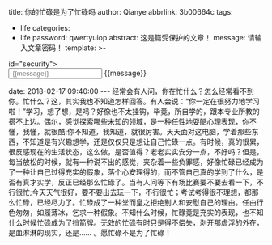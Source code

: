 title: 你的忙碌是为了忙碌吗
author: Qianye
abbrlink: 3b00664c
tags:
  - life
categories:
  - life
password: qwertyuiop
abstract: 这是篇受保护的文章！
message: 请输入文章密码！
template: >-
  <script src="//cdn.bootcss.com/jquery/1.11.3/jquery.min.js"></script> <div
  id="security"> <div class="input-container"> <input type="password"
  class="form-control" id="pass" placeholder=" {{message}} " /> <label
  for="pass"> {{message}} </label> <div class="bottom-line"></div> </div> </div>
  <div id="encrypt-blog" style="display:none"> {{content}} </div>
date: 2018-02-17 09:40:00
---
经常会有人问，你在忙什么？怎么经常看不到你。忙什么？这，其实我也不知道怎样回答。有人会说：“你一定在很努力地学习啦！”学习，想了想，是吗？好像也不太挂钩，毕竟，所自学的，跟本专业所教的搭不上边。偶尔，感觉探索哪些未知的领域，是一种任性地耍酷心理表现，你不懂，我懂，就很酷;你不知道，我知道，就很厉害。天天面对这电脑，学着那些东西，不知道是有兴趣想学，还是仅仅只是想让自己忙碌一点。有时候，真的很累，很反感现在的生活状态，这么做，是否值得？老老实实安分一点，不好吗？但是，每当放松的时候，就有一种说不出的感觉，夹杂着一些负罪感，好像忙碌已经成为了一种让自己过得充实的假象，落个心安理得的，而不管自己真的学到了什么，是否有真才实学，反正已经那么忙碌了。当有人问等下有场比赛要不要去看一下，不行很忙;今天天气很好，要不要出去玩一下，不行很忙；考试考得很不理想，都那么忙碌，已经尽力了。忙碌成了一种堂而皇之拒绝别人和安慰自己的理由。任由行色匆匆，如履薄冰，乞求一种假象。不知什么时候，忙碌竟是充实的表现，也不知什么时候忙碌成为了挡箭牌。无效的忙碌有时只是得不偿失，剥开那虚浮的外在，是血淋淋的现实，还是…… 。愿忙碌不是为了忙碌！